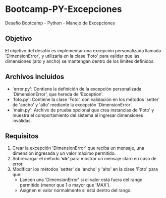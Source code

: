 # Bootcamp-PY-Excepciones
Desafio Bootcamp - Python - Manejo de Excepciones

## Objetivo ##

El objetivo del desafío es implementar una excepción personalizada llamada 'DimensionError', y utilizarla en la clase 'Foto' para validar que las dimensiones (alto y ancho) se mantengan dentro de los límites definidos.

## Archivos incluidos ##

- 'error.py': Contiene la definición de la excepción personalizada 'DimensionError', que hereda de 'Exception'.
- 'foto.py': Contiene la clase 'Foto', con validación en los métodos 'setter' de 'ancho' y 'alto' mediante la excepción 'DimensionError'.
- 'main.py': Archivo de prueba opcional que crea instancias de 'Foto' y muestra el comportamiento del sistema al ingresar dimensiones inválidas.

## Requisitos ##

1. Crear la excepción 'DimensionError' que reciba un mensaje, una dimensión ingresada y un valor máximo permitido.
2. Sobrecargar el método '__str__' para mostrar un mensaje claro en caso de error.
3. Modificar los métodos 'setter' de 'ancho' y 'alto' en la clase 'Foto' para que:
   - Lancen una 'DimensionError' si el valor está fuera del rango permitido (menor que 1 o mayor que 'MAX').
   - Asignen el valor normalmente si está dentro del rango.